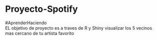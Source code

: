 # Proyecto-Spotify
#AprenderHaciendo  
EL objetivo de proyecto es a traves de R y Shiny visualizar los 5 vecinos mas cercano de tu artista favorito
